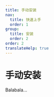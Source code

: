 ```yaml
---
title: 手动安装
nav:
  title: 快速上手
  order: 1
group:
  title: 安装
  order: 2
order: 2
translateHelp: true
---
```


# 手动安装

Balabala...
